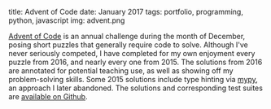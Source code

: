 title: Advent of Code
date: January 2017
tags: portfolio, programming, python, javascript
img: advent.png

[Advent of Code](https://adventofcode.com/) is an annual challenge during the month of December, posing short puzzles that generally require code to solve. Although I've never seriously competed, I have completed for my own enjoyment every puzzle from 2016, and nearly every one from 2015. The solutions from 2016 are annotated for potential teaching use, as well as showing off my problem-solving skills. Some 2015 solutions include type hinting via [mypy](https://mypy.readthedocs.io/en/latest/index.html), an approach I later abandoned. The solutions and corresponding test suites are [available on Github](https://github.com/christalee/AoC).
